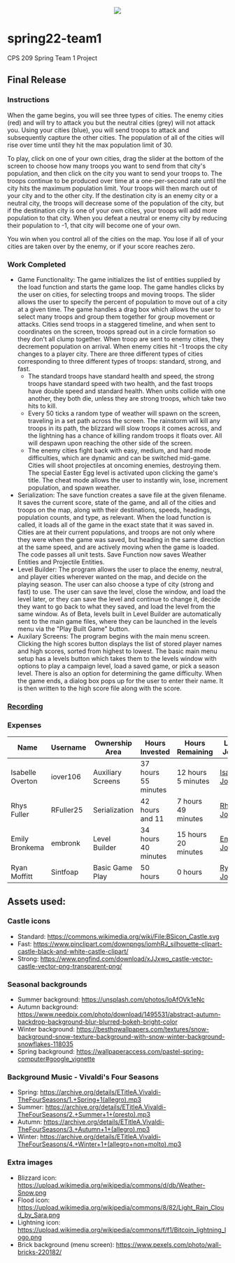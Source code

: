 <p align="center">
<img src="https://user-images.githubusercontent.com/89529399/165664592-711c6273-9c43-44bb-9b18-64dc64784181.PNG">
</p>

# spring22-team1
CPS 209 Spring Team 1 Project

## Final Release

### Instructions 
  When the game begins, you will see three types of cities. The enemy cities (red) and will try to attack you but the neutral cities (grey) will not attack you. Using your cities (blue), you will send troops to attack and subsequently capture the other cities. The population of all of the cities will rise over time until they hit the max population limit of 30.
  
 To play, click on one of your own cities, drag the slider at the bottom of the screen to choose how many troops you want to send from that city's population, and then click on the city you want to send your troops to. The troops continue to be produced over time at a one-per-second rate until the city hits the maximum population limit. Your troops will then march out of your city and to the other city. If the destination city is an enemy city or a neutral city, the troops will decrease some of the population of the city, but if the destination city is one of your own cities, your troops will add more population to that city. When you defeat a neutral or enemy city by reducing their population to -1, that city will become one of your own.

You win when you control all of the cities on the map. You lose if all of your cities are taken over by the enemy, or if your score reaches zero.  

### Work Completed 
* Game Functionality:
  The game initializes the list of entities supplied by the load function and starts the game loop. The game handles clicks by the user on cities, for selecting troops and moving troops. The slider allows the user to specify the percent of population to move out of a city at a given time. The game handles a drag box which allows the user to select many troops and group them together for group movement or attacks. Cities send troops in a staggered timeline, and when sent to coordinates on the screen, troops spread out in a circle formation so they don't all clump together. When troop are sent to enemy cities, they decrement population on arrival. When enemy cities hit -1 troops the city changes to a player city. There are three different types of cities corresponding to three different types of troops: standard, strong, and fast. 
  - The standard troops have standard health and speed, the strong troops have standard speed with two health, and the fast troops have double speed and standard health. When units collide with one another, they both die, unless they are strong troops, which take two hits to kill. 
  - Every 50 ticks a random type of weather will spawn on the screen, traveling in a set path across the screen. The rainstorm will kill any troops in its path, the blizzard will slow troops it comes across, and the lightning has a chance of killing random troops it floats over. All will despawn upon reaching the other side of the screen. 
  - The enemy cities fight back with easy, medium, and hard mode difficulties, which are dynamic and can be switched mid-game. Cities will shoot projectiles at oncoming enemies, destroying them. The special Easter Egg level is activated upon clicking the game's title. The cheat mode allows the user to instantly win, lose, increment population, and spawn weather.
* Serialization: 
  The save function creates a save file at the given filename. It saves the current score, state of the game, and all of the cities and troops on the map, along with their destinations, speeds, headings, population counts, and type, as relevant. When the load function is called, it loads all of the game in the exact state that it was saved in. Cities are at their current populations, and troops are not only where they were when the game was saved, but heading in the same direction at the same speed, and are actively moving when the game is loaded. The code passes all unit tests.
  Save Function now saves Weather Entities and Projectile Entities.
* Level Builder: 
  The program allows the user to place the enemy, neutral, and player cities wherever wanted on the map, and decide on the playing season. The user can also choose a type of city (strong and fast) to use. The user can save the level, close the window, and load the level later, or they can save the level and continue to change it, decide they want to go back to what they saved, and load the level from the same window. 
  As of Beta, levels built in Level Builder are automatically sent to the main game files, where they can be launched in the levels menu via the "Play Built Game" button.
* Auxilary Screens:
  The program begins with the main menu screen. Clicking the high scores button displays the list of stored player names and high scores, sorted from highest to lowest. The basic main menu setup has a levels button which takes them to the levels window with options to play a campaign level, load a saved game, or pick a season level. There is also an option for determining the game difficulty. When the game ends, a dialog box pops up for the user to enter their name. It is then written to the high score file along with the score.


### [Recording](https://youtu.be/_pQGIiJNVps)

### Expenses
| Name | Username | Ownership Area | Hours Invested | Hours Remaining | Link to Journal | 
| ----------- | ----------- | ----------- | ----------- | ----------- | ----------- |
| Isabelle Overton | iover106 | Auxiliary Screens | 37 hours 55 minutes | 12 hours 5 minutes | [Isabelle's Journal](https://github.com/bjucps209/spring22-team1/wiki/OvertonJournal) |
| Rhys Fuller | RFuller25 | Serialization | 42 hours and 11  | 7 hours 49 minutes | [Rhys's Journal](https://github.com/bjucps209/spring22-team1/wiki/Fuller-Journal) |
| Emily Bronkema | embronk | Level Builder | 34 hours 40 minutes | 15 hours 20 minutes | [Emily's Journal](https://github.com/bjucps209/spring22-team1/wiki/Bronkema-Journal) | 
| Ryan Moffitt | Sintfoap | Basic Game Play | 50 hours | 0 hours | [Ryan's Journal](https://github.com/bjucps209/spring22-team1/wiki/MoffittJournal) | 


## Assets used:

### Castle icons
  * Standard: https://commons.wikimedia.org/wiki/File:BSicon_Castle.svg
  * Fast: https://www.pinclipart.com/downpngs/iomhRJ_silhouette-clipart-castle-black-and-white-castle-clipart/ 
  * Strong: https://www.pngfind.com/download/xJJxwo_castle-vector-castle-vector-png-transparent-png/ 

### Seasonal backgrounds
 * Summer background: https://unsplash.com/photos/loAfOVk1eNc
 * Autumn background: https://www.needpix.com/photo/download/1495531/abstract-autumn-backdrop-background-blur-blurred-bokeh-bright-color
 * Winter background: https://besthqwallpapers.com/textures/snow-background-snow-texture-background-with-snow-winter-background-snowflakes-118035
 * Spring background: https://wallpaperaccess.com/pastel-spring-computer#google_vignette

### Background Music - Vivaldi's Four Seasons
 * Spring: https://archive.org/details/ETitleA.Vivaldi-TheFourSeasons/1.+Spring+1(allegro).mp3
 * Summer: https://archive.org/details/ETitleA.Vivaldi-TheFourSeasons/2.+Summer+1+(presto).mp3
 * Autumn: https://archive.org/details/ETitleA.Vivaldi-TheFourSeasons/3.+Autumn+1+(allegro).mp3
 * Winter: https://archive.org/details/ETitleA.Vivaldi-TheFourSeasons/4.+Winter+1+(allegro+non+molto).mp3

### Extra images
 * Blizzard icon: https://upload.wikimedia.org/wikipedia/commons/d/db/Weather-Snow.png
 * Flood icon: https://upload.wikimedia.org/wikipedia/commons/8/82/Light_Rain_Cloud_by_Sara.png
 * Lightning icon: https://upload.wikimedia.org/wikipedia/commons/f/f1/Bitcoin_lightning_logo.png
 * Brick background (menu screen): https://www.pexels.com/photo/wall-bricks-220182/

